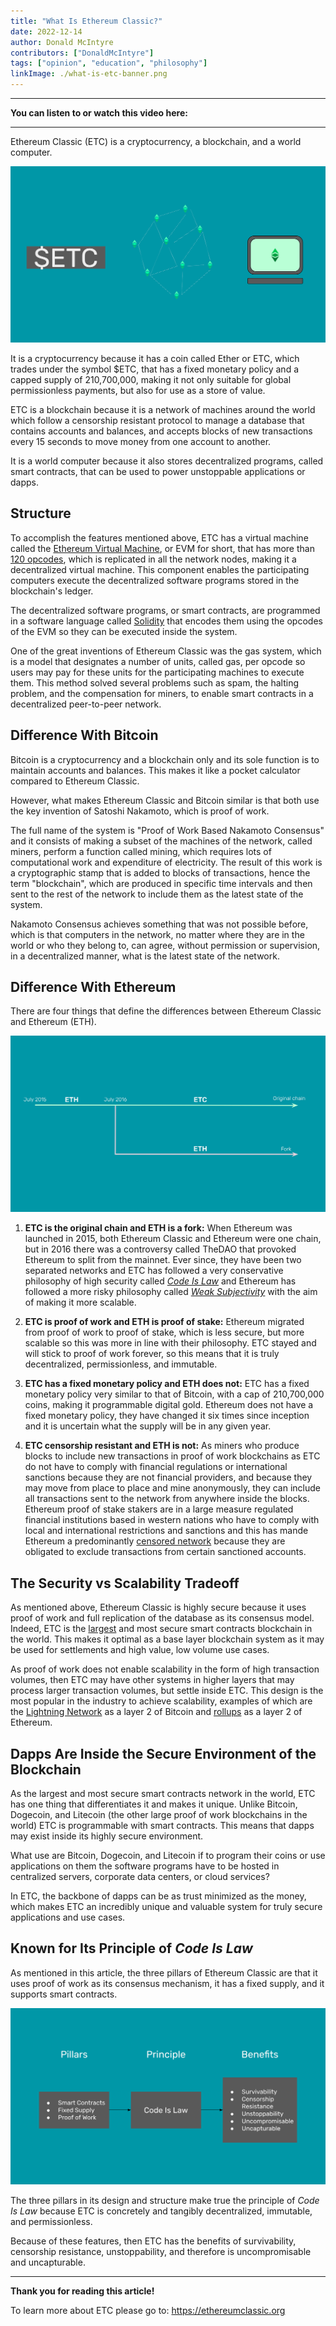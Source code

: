 ```yaml
---
title: "What Is Ethereum Classic?"
date: 2022-12-14
author: Donald McIntyre
contributors: ["DonaldMcIntyre"]
tags: ["opinion", "education", "philosophy"]
linkImage: ./what-is-etc-banner.png
---
```


---
**You can listen to or watch this video here:**

<lala lala>

---

Ethereum Classic (ETC) is a cryptocurrency, a blockchain, and a world computer.

![Cryptocurrency, blockchain, and world computer.](./what-is-etc-banner.png)

It is a cryptocurrency because it has a coin called Ether or ETC, which trades under the symbol $ETC, that has a fixed monetary policy and a capped supply of 210,700,000, making it not only suitable for global permissionless payments, but also for use as a store of value.

ETC is a blockchain because it is a network of machines around the world which follow a censorship resistant protocol to manage a database that contains accounts and balances, and accepts blocks of new transactions every 15 seconds to move money from one account to another.

It is a world computer because it also stores decentralized programs, called smart contracts, that can be used to power unstoppable applications or dapps.  

## Structure

To accomplish the features mentioned above, ETC has a virtual machine called the [Ethereum Virtual Machine](https://ethereum.org/en/developers/docs/evm/), or EVM for short, that has more than [120 opcodes](https://ethervm.io/), which is replicated in all the network nodes, making it a decentralized virtual machine. This component enables the participating computers execute the decentralized software programs stored in the blockchain's ledger.

The decentralized software programs, or smart contracts, are programmed in a software language called [Solidity](https://en.wikipedia.org/wiki/Solidity) that encodes them using the opcodes of the EVM so they can be executed inside the system.

One of the great inventions of Ethereum Classic was the gas system, which is a model that designates a number of units, called gas, per opcode so users may pay for these units for the participating machines to execute them. This method solved several problems such as spam, the halting problem, and the compensation for miners, to enable smart contracts in a decentralized peer-to-peer network.

## Difference With Bitcoin

Bitcoin is a cryptocurrency and a blockchain only and its sole function is to maintain accounts and balances. This makes it like a pocket calculator compared to Ethereum Classic. 

However, what makes Ethereum Classic and Bitcoin similar is that both use the key invention of Satoshi Nakamoto, which is proof of work.

The full name of the system is "Proof of Work Based Nakamoto Consensus" and it consists of making a subset of the machines of the network, called miners, perform a function called mining, which requires lots of computational work and expenditure of electricity. The result of this work is a cryptographic stamp that is added to blocks of transactions, hence the term "blockchain", which are produced in specific time intervals and then sent to the rest of the network to include them as the latest state of the system.

Nakamoto Consensus achieves something that was not possible before, which is that computers in the network, no matter where they are in the world or who they belong to, can agree, without permission or supervision, in a decentralized manner, what is the latest state of the network.

## Difference With Ethereum

There are four things that define the differences between Ethereum Classic and Ethereum (ETH).

![ETC is the original chain.](./etc-is-the-original-chain.png)

1. **ETC is the original chain and ETH is a fork:** When Ethereum was launched in 2015, both Ethereum Classic and Ethereum were one chain, but in 2016 there was a controversy called TheDAO that provoked Ethereum to split from the mainnet. Ever since, they have been two separated networks and ETC has followed a very conservative philosophy of high security called [*Code Is Law*](https://ethereumclassic.org/blog/2016-09-09-code-is-law) and Ethereum has followed a more risky philosophy called [*Weak Subjectivity*](https://blog.ethereum.org/2014/11/25/proof-stake-learned-love-weak-subjectivity) with the aim of making it more scalable.

2. **ETC is proof of work and ETH is proof of stake:** Ethereum migrated from proof of work to proof of stake, which is less secure, but more scalable so this was more in line with their philosophy. ETC stayed and will stick to proof of work forever, so this means that it is truly decentralized, permissionless, and immutable.

3. **ETC has a fixed monetary policy and ETH does not:** ETC has a fixed monetary policy very similar to that of Bitcoin, with a cap of 210,700,000 coins, making it programmable digital gold. Ethereum does not have a fixed monetary policy, they have changed it six times since inception and it is uncertain what the supply will be in any given year.

4. **ETC censorship resistant and ETH is not:** As miners who produce blocks to include new transactions in proof of work blockchains as ETC do not have to comply with financial regulations or international sanctions because they are not financial providers, and because they may move from place to place and mine anonymously, they can include all transactions sent to the network from anywhere inside the blocks. Ethereum proof of stake stakers are in a large measure regulated financial institutions based in western nations who have to comply with local and international restrictions and sanctions and this has mande Ethereum a predominantly [censored network](https://www.mevwatch.info/) because they are obligated to exclude transactions from certain sanctioned accounts.    

## The Security vs Scalability Tradeoff

As mentioned above, Ethereum Classic is highly secure because it uses proof of work and full replication of the database as its consensus model. Indeed, ETC is the [largest](https://coinmarketcap.com/view/pow/) and most secure smart contracts blockchain in the world. This makes it optimal as a base layer blockchain system as it may be used for settlements and high value, low volume use cases.

As proof of work does not enable scalability in the form of high transaction volumes, then ETC may have other systems in higher layers that may process larger transaction volumes, but settle inside ETC. This design is the most popular in the industry to achieve scalability, examples of which are the [Lightning Network](https://lightning.network/) as a layer 2 of Bitcoin and [rollups](https://ethereum.org/en/layer-2/) as a layer 2 of Ethereum. 

## Dapps Are Inside the Secure Environment of the Blockchain

As the largest and most secure smart contracts network in the world, ETC has one thing that differentiates it and makes it unique. Unlike Bitcoin, Dogecoin, and Litecoin (the other large proof of work blockchains in the world) ETC is programmable with smart contracts. This means that dapps may exist inside its highly secure environment. 

What use are Bitcoin, Dogecoin, and Litecoin if to program their coins or use applications on them the software programs have to be hosted in centralized servers, corporate data centers, or cloud services?

In ETC, the backbone of dapps can be as trust minimized as the money, which makes ETC an incredibly unique and valuable system for truly secure applications and use cases.

## Known for Its Principle of *Code Is Law*

As mentioned in this article, the three pillars of Ethereum Classic are that it uses proof of work as its consensus mechanism, it has a fixed supply, and it supports smart contracts.

![ETC pillars, principle, and benefits.](pillars-code-is-law.png)

The three pillars in its design and structure make true the principle of *Code Is Law* because ETC is concretely and tangibly decentralized, immutable, and permissionless.

Because of these features, then ETC has the benefits of survivability, censorship resistance, unstoppability, and therefore is uncompromisable and uncapturable.

---

**Thank you for reading this article!**

To learn more about ETC please go to: https://ethereumclassic.org
